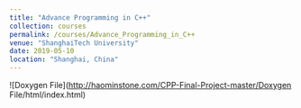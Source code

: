 ```yaml
---
title: "Advance Programming in C++"
collection: courses
permalink: /courses/Advance_Programming_in_C++
venue: "ShanghaiTech University"
date: 2019-05-10
location: "Shanghai, China"
---
```


![Doxygen File](http://haominstone.com/CPP-Final-Project-master/Doxygen File/html/index.html)